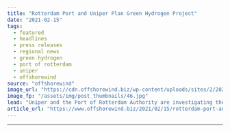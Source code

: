 ```yaml
---
title: "Rotterdam Port and Uniper Plan Green Hydrogen Project"
date: "2021-02-15"
tags: 
  - featured
  - headlines
  - press releases
  - regional news
  - green hydrogen
  - port of rotterdam
  - uniper
  - offshorewind
source: "offshorewind"
image_url: "https://cdn.offshorewind.biz/wp-content/uploads/sites/2/2021/02/15090004/Rotterdam-Port-and-Uniper-Plan-Green-Hydrogen-Plant.jpg"
image_fp: "/assets/img/post_thumbnails/46.jpg"
lead: "Uniper and the Port of Rotterdam Authority are investigating the possibilities of large-scale production"
article_url: "https://www.offshorewind.biz/2021/02/15/rotterdam-port-and-uniper-plan-green-hydrogen-project/"
---
```


---
